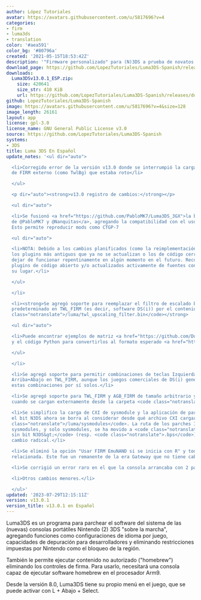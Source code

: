 ```yaml
---
author: López Tutoriales
avatar: https://avatars.githubusercontent.com/u/5817696?v=4
categories:
- firm
- luma3ds
- translation
color: '#aea591'
color_bg: '#80796a'
created: '2021-05-15T18:53:42Z'
description: '"Firmware personalizado" para (N)3DS a prueba de novatos'
download_page: https://github.com/LopezTutoriales/Luma3DS-Spanish/releases
downloads:
  Luma3DSv13.0.1_ESP.zip:
    size: 420641
    size_str: 410 KiB
    url: https://github.com/LopezTutoriales/Luma3DS-Spanish/releases/download/v13.0.1/Luma3DSv13.0.1_ESP.zip
github: LopezTutoriales/Luma3DS-Spanish
image: https://avatars.githubusercontent.com/u/5817696?v=4&size=128
image_length: 26161
layout: app
license: gpl-3.0
license_name: GNU General Public License v3.0
source: https://github.com/LopezTutoriales/Luma3DS-Spanish
systems:
- 3DS
title: Luma 3DS En Español
update_notes: '<ul dir="auto">

  <li>Corregido error de la versión v13.0 donde se interrumpió la carga del modulo
  de FIRM externo (como TwlBg) que estaba roto</li>

  </ul>

  <p dir="auto"><strong>v13.0 registro de cambios:</strong></p>

  <ul dir="auto">

  <li>Se fusionó <a href="https://github.com/PabloMK7/Luma3DS_3GX">la bifurcación
  de @PabloMK7 y @Nanquitas</a>, agregando la compatibilidad con el uso de plugins.
  Esto permite reproducir mods como CTGP-7

  <ul dir="auto">

  <li>NOTA: Debido a los cambios planificados (como la reimplementación del kernel),
  los plugins más antiguos que ya no se actualizan o los de código cerrado pueden
  dejar de funcionar repentinamente en algún momento en el futuro. Recomendamos utilizar
  plugins de código abierto y/o actualizados activamente de fuentes confiables en
  su lugar.</li>

  </ul>

  </li>

  <li><strong>Se agregó soporte para reemplazar el filtro de escalado basado en convolución
  predeterminado en TWL_FIRM (es decir, software DS(i)) por el contenido de <code
  class="notranslate">/luma/twl_upscaling_filter.bin</code></strong>

  <ul dir="auto">

  <li>Puede encontrar ejemplos de matriz <a href="https://github.com/DullPointer/TWPatch_a/blob/master/soos/krnlist_all.h#L192">aquí</a>
  y el código Python para convertirlos al formato esperado <a href="https://github.com/LumaTeam/Luma3DS/blob/master/arm9/source/patches.c#L774">aquí</a>.</li>

  </ul>

  </li>

  <li>Se agregó soporte para permitir combinaciones de teclas Izquierda+Derecha y
  Arriba+Abajo en TWL_FIRM, aunque los juegos comerciales de DS(i) generalmente evitan
  estas combinaciones por sí solos.</li>

  <li>Se agregó soporte para TWL_FIRM y AGB_FIRM de tamaño arbitrario y sin comprimir,
  cuando se cargan externamente desde la carpeta <code class="notranslate">/luma</code>.</li>

  <li>Se simplifico la carga de CXI de sysmodule y la aplicación de parches IPS/BPS:
  el bit N3DS ahora se borra al considerar desde qué archivo CXI cargar desde <code
  class="notranslate">/luma/sysmodules</code>. La ruta de los parches IPS/BPS para
  sysmodules, y solo sysmodules, se ha movido a <code class="notranslate">/luma/sysmodules/&lt;IDTitulo
  sin bit N3DS&gt;</code> (resp. <code class="notranslate">.bps</code>). Este es un
  cambio radical.</li>

  <li>Se eliminó la opción "Usar FIRM EmuNAND si se inicia con R" y toda la lógica
  relacionada. Este fue un remanente de la era Gateway que no tiene cabida en 2023.</li>

  <li>Se corrigió un error raro en el que la consola arrancaba con 2 pantallas blancas.</li>

  <li>Otros cambios menores.</li>

  </ul>'
updated: '2023-07-29T12:15:11Z'
version: v13.0.1
version_title: v13.0.1 en Español
---
```

Luma3DS es un programa para parchear el software del sistema de las (nuevas) consolas portátiles Nintendo (2) 3DS "sobre la marcha", agregando funciones como configuraciones de idioma por juego, capacidades de depuración para desarrolladores y eliminando restricciones impuestas por Nintendo como el bloqueo de la región.

También le permite ejecutar contenido no autorizado ("homebrew") eliminando los controles de firma. Para usarlo, necesitará una consola capaz de ejecutar software homebrew en el procesador Arm9.

Desde la versión 8.0, Luma3DS tiene su propio menú en el juego, que se puede activar con L + Abajo + Select.